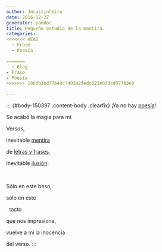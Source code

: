 ```yaml
---
author: Jmcastinheira
date: 2016-12-27
generator: pandoc
title: Pequeño estudio de la mentira.
categories:
<<<<<<< HEAD
  - Frase
  - Poesía

=======
  - Blog
- Frase
- Poesía
>>>>>>> 186db3ed77b40c7493a2fedc023e873cd977b3e0

---
```




::: {#body-150397 .content-body .clearfix}
¡Ya no hay [poesía](http://docs.google.com/View?docid=dk4fxk2_6g9sgft)!

Se acabó la magia para mí.

Versos,

inevitable
[mentira](http://www.tanto.com.br/fernandopessoa-autopsicografia.htm)

de [letras y frases](http://moebio.com/santiago/bacterias/),

Inevitáble
[ilusión](http://www.youtube.com/watch?v=w8Zz05t19dg&eurl=http://www.microsiervos.com/archivo/ciencia/ilusion-optica-jastrow.html).

 

Sólo en este beso,

sólo en este

  tacto

que nos impresiona,

vuelve a mi la inocencia

del verso.
:::
